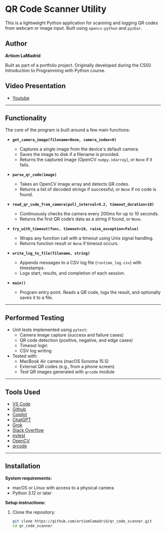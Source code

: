 # QR Code Scanner Utility

This is a lightweight Python application for scanning and logging QR codes from webcam or image input. Built using `opencv-python` and `pyzbar`.

## Author

**Artiom LaMadrid**

Built as part of a portfolio project. Originally developed during the CS50 Introduction to Programming with Python course.

## Video Presentation

 - [Youtube](https://youtu.be/ZIZn9P7-zqw)

---

## Functionality

The core of the program is built around a few main functions:

- **`get_camera_image(filename=None, camera_index=0)`**
  - Captures a single image from the device's default camera.
  - Saves the image to disk if a filename is provided.
  - Returns the captured image (OpenCV `numpy.ndarray`), or `None` if it fails.

- **`parse_qr_code(image)`**
  - Takes an OpenCV image array and detects QR codes.
  - Returns a list of decoded strings if successful, or `None` if no code is found.

- **`read_qr_code_from_camera(poll_interval=0.2, timeout_duration=10)`**
  - Continuously checks the camera every 200ms for up to 10 seconds.
  - Returns the first QR code’s data as a string if found, or `None`.

- **`try_with_timeout(func, timeout=10, raise_exception=False)`**
  - Wraps any function call with a timeout using Unix signal handling.
  - Returns function result or `None` if timeout occurs.

- **`write_log_to_file(filename, string)`**
  - Appends messages to a CSV log file (`runtime_log.csv`) with timestamps.
  - Logs start, results, and completion of each session.

- **`main()`**
  - Program entry point. Reads a QR code, logs the result, and optionally saves it to a file.

---

## Performed Testing

- Unit tests implemented using `pytest`:
  - Camera image capture (success and failure cases)
  - QR code detection (positive, negative, and edge cases)
  - Timeout logic
  - CSV log writing
- Tested with:
  - MacBook Air camera (macOS Sonoma 15.5)
  - External QR codes (e.g., from a phone screen)
  - Test QR images generated with `qrcode` module

---

## Tools Used

- [VS Code](https://code.visualstudio.com/)
- [Github](https://github.com)
- [Copilot](https://github.com/features/copilot)
- [ChatGPT](https://chat.openai.com/)
- [Grok](https://x.ai/)
- [Stack Overflow](https://stackoverflow.com/)
- [pytest](https://docs.pytest.org/)
- [OpenCV](https://opencv.org/)
- [qrcode](https://pypi.org/project/qrcode/)

---

## Installation

**System requirements:**

- macOS or Linux with access to a physical camera
- Python 3.12 or later

**Setup instructions:**

1. Clone the repository:
   ```bash
   git clone https://github.com/artiomlamadrid/qr_code_scanner.git
   cd qr_code_scanner